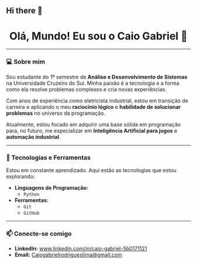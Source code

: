 ## Hi there 👋
<div align="center">
  <h1>Olá, Mundo! Eu sou o Caio Gabriel 👋</h1>
</div>

---

### 💻 Sobre mim
Sou estudante do 1º semestre de **Análise e Desenvolvimento de Sistemas** na Universidade Cruzeiro do Sul. Minha paixão é a tecnologia e a forma como ela resolve problemas complexos e cria novas experiências.

Com anos de experiência como eletricista industrial, estou em transição de carreira e aplicando o meu **raciocínio lógico** e **habilidade de solucionar problemas** no universo da programação.

Atualmente, estou focado em adquirir uma base sólida em programação para, no futuro, me especializar em **Inteligência Artificial para jogos** e **automação industrial**.

---

### 🔨 Tecnologias e Ferramentas
Estou em constante aprendizado. Aqui estão as tecnologias que estou explorando:

-   **Linguagens de Programação:**
    -   `Python`
-   **Ferramentas:**
    -   `Git`
    -   `GitHub`

---

### 📫 Conecte-se comigo
-   **LinkedIn:** www.linkedin.com/in/caio-gabriel-5b0171121
-   **Email:** Caiogabrielrodrigueslima@gmail.com
